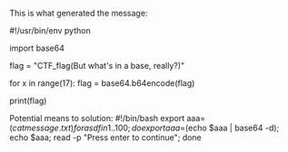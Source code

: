 This is what generated the message:

#!/usr/bin/env python

import base64

flag = "CTF_flag(But what's in a base, really?)"

for x in range(17):
    flag = base64.b64encode(flag)

print(flag)


Potential means to solution:
#!/bin/bash
export aaa=$(cat message.txt)
for asdf in {1..100}; do
  export aaa=$(echo $aaa | base64 -d);
  echo $aaa;
  read -p "Press enter to continue";
done
